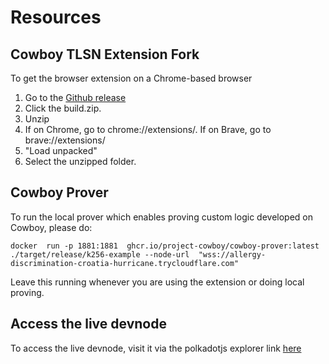 # Resources

## Cowboy TLSN Extension Fork
To get the browser extension on a Chrome-based browser

1. Go to the [Github release](https://github.com/Project-Cowboy/tlsn-extension/releases/tag/cowboy-dev)
2. Click the build.zip.
3. Unzip
4. If on Chrome, go to chrome://extensions/. If on Brave, go to brave://extensions/
5. "Load unpacked"
6. Select the unzipped folder.

## Cowboy Prover
To run the local prover which enables proving custom logic developed on Cowboy, please do:

```shell
docker  run -p 1881:1881  ghcr.io/project-cowboy/cowboy-prover:latest ./target/release/k256-example --node-url  "wss://allergy-discrimination-croatia-hurricane.trycloudflare.com"
```

Leave this running whenever you are using the extension or doing local proving.

## Access the live devnode

To access the live devnode, visit it via the polkadotjs explorer link [here](https://polkadot.js.org/apps/?rpc=wss%3A%2F%2Fallergy-discrimination-croatia-hurricane.trycloudflare.com)